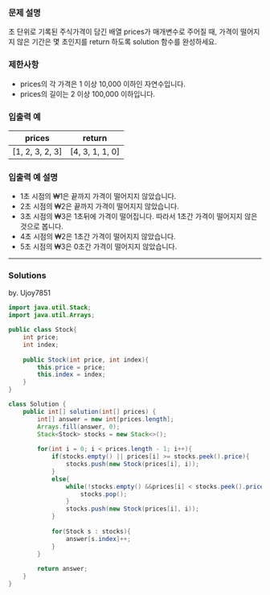 ### 문제 설명
초 단위로 기록된 주식가격이 담긴 배열 prices가 매개변수로 주어질 때, 가격이 떨어지지 않은 기간은 몇 초인지를 return 하도록 solution 함수를 완성하세요.

### 제한사항
- prices의 각 가격은 1 이상 10,000 이하인 자연수입니다.
- prices의 길이는 2 이상 100,000 이하입니다.

### 입출력 예
|prices|	return|
|--|--|
|[1, 2, 3, 2, 3]|	[4, 3, 1, 1, 0]|

### 입출력 예 설명
- 1초 시점의 ₩1은 끝까지 가격이 떨어지지 않았습니다.
- 2초 시점의 ₩2은 끝까지 가격이 떨어지지 않았습니다.
- 3초 시점의 ₩3은 1초뒤에 가격이 떨어집니다. 따라서 1초간 가격이 떨어지지 않은 것으로 봅니다.
- 4초 시점의 ₩2은 1초간 가격이 떨어지지 않았습니다.
- 5초 시점의 ₩3은 0초간 가격이 떨어지지 않았습니다.

---
### Solutions

by. Ujoy7851

```java
import java.util.Stack;
import java.util.Arrays;

public class Stock{
    int price;
    int index;
    
    public Stock(int price, int index){
        this.price = price;
        this.index = index;
    }
}

class Solution {
    public int[] solution(int[] prices) {
        int[] answer = new int[prices.length];
        Arrays.fill(answer, 0);
        Stack<Stock> stocks = new Stack<>();
        
        for(int i = 0; i < prices.length - 1; i++){
            if(stocks.empty() || prices[i] >= stocks.peek().price){
                stocks.push(new Stock(prices[i], i));
            }
            else{
                while(!stocks.empty() &&prices[i] < stocks.peek().price){
                    stocks.pop();
                }
                stocks.push(new Stock(prices[i], i));
            }
            
            for(Stock s : stocks){
                answer[s.index]++; 
            }
        }
        
        return answer;
    }
}
```
